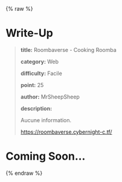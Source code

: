 
{% raw %}
# Write-Up
> **title:** Roombaverse - Cooking Roomba
>
> **category:** Web
>
> **difficulty:** Facile
>
> **point:** 25
>
> **author:** MrSheepSheep
>
> **description:**
>
> Aucune information.
>
> https://roombaverse.cybernight-c.tf/


# Coming Soon...

{% endraw %}
